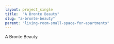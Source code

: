 ```yaml
---
layout: project_single
title:  "A Bronte Beauty"
slug: "a-bronte-beauty"
parent: "living-room-small-space-for-apartments"
---
```

A Bronte Beauty
